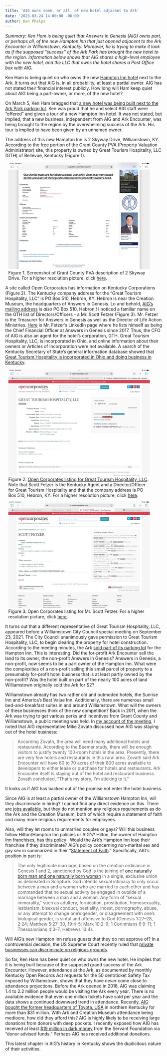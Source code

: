 ```yaml
---
title: 'AIG owns some, or all, of new hotel adjacent to Ark'
date: '2023-03-24 14:00:00 -06:00'
author: Dan Phelps
---
```

<i>Summary: Ken Ham is being quiet that Answers in Genesis (AIG) owns part, or perhaps all, of the new Hampton Inn that just opened adjacent to the Ark Encounter in Williamstown, Kentucky. Moreover, he is trying to make it look as if the supposed “success” of the Ark Park has brought the new hotel to the region. Information below shows that AIG shares a high-level employee with the new hotel, and the LLC that owns the hotel shares a Post Office box with AIG.</i>

Ken Ham is being quiet on who owns the new <a href="https://www.hilton.com/en/hotels/cvgarhx-hampton-suites-williamstown-ark-encounter/"> Hampton Inn hotel</a> next to the Ark. It turns out that AIG is, in all probability, at least a partial owner. AIG has not stated their financial interest publicly.  How long will Ham keep quiet about AIG being a part-owner, or more, of the new hotel?

On March 5, Ken Ham bragged that <a href="https://answersingenesis.org/blogs/ken-ham/2023/03/05/new-hotel-opens-next-to-ark-encounter/">a new hotel was being built next to the Ark Park parking lot</a>. Ken was proud that he and select AIG staff were “offered” and given a tour of a new Hampton Inn hotel. It was not stated, but implied, that a new business, independent from AIG and Ark Encounter, was being brought to the region by the overwhelming success of the Ark. His tour is implied to have been given by an unnamed owner. 

<!--more-->

The address of this new Hampton Inn is 2 Skyway Drive, Williamstown, KY. According to the free portion of the Grant County PVA (Property Valuation Administrator) site, this property is owned by Great Tourism Hospitality, LLC (GTH) of Bellevue, Kentucky (Figure 1).

<figure class="on-the-left-side" style="margin-top: 10px; margin-right: 40px; margin-bottom: 10px; margin-left: 10px;">
<img src="/uploads/2023/Phelps_Hotel_Fig_1_600.jpg" alt="Grant County PVA listing"/>
  <figcaption>Figure 1. Screenshot of Grant County PVA description of 2 Skyway Drive. For a higher resolution picture, click <a href="/uploads/2023/Phelps_Hotel_Fig_1.jpg">here</a>.
</figcaption>
</figure>

A site called Open Corporates has information on Kentucky Corporations (Figure 2). The Kentucky company address for the “Great Tourism Hospitality, LLC” is PO Box 510, Hebron, KY. Hebron is near the Creation Museum, the headquarters of Answers in Genesis. Lo and behold, <a href="https://answersingenesis.org/about/contact/"> AIG’s mailing address</a> is <i>also</i> PO Box 510, Hebron,! I noticed a familiar name on the GTH list of Directors/Officers - a Mr. Scott Fetzer (Figure 3). Mr. Fetzer is the Treasurer for Answers in Genesis as well as the Director of Life Action Ministries. <a href="https://www.linkedin.com/in/scott-fetzer-58ab9938/"> Here</a> is Mr. Fetzer’s LinkedIn page where he lists himself as being the Chief Financial Officer at Answers in Genesis since 2017.  Thus, the CFO of AIG is also an agent for the hotel’s corporation, GTH. Great Tourism Hospitality, LLC, is incorporated in Ohio, and online information about their owners or Articles of Incorporation were not available. A search of the Kentucky Secretary of State’s general information database showed that <a href="https://web.sos.ky.gov/ftshow/(S(jc2yera1rbcvj0kiku1rt5dc))/default.aspx?path=ftsearch&id=1170595&ct=06&cs=99999&ce=RCeknMkeMwkfvXIkIqla3qquI9dzfchxO8C20a%2bWpNXWyzYyco6t7fKdE5LWYlHV">Great Tourism Hospitality is incorporated in Ohio and doing business in Kentucky</a>. 

<figure class="on-the-left-side" style="margin-top: 10px; margin-right: 40px; margin-bottom: 10px; margin-left: 10px;">
<img src="/uploads/2023/Phelps_Hotel_Fig_2_600.jpg" alt="Listing for GTH"/>
<figcaption>Figure 2. <a href="">Open Corporates listing for Great Tourism Hospitality, LLC</a>. Note that Scott Fetzer is the Kentucky Agent and a Director/Officer for Great Tourism Hospitality and that the company address is PO Box 510, Hebron, KY. For a higher resolution picture, click <a href="/uploads/2023/Phelps_Hotel_Fig_2.jpg">here</a>.
</figcaption>
</figure>

<figure class="on-the-left-side" style="margin-top: 10px; margin-right: 40px; margin-bottom: 10px; margin-left: 10px;">
<img src="/uploads/2023/Phelps_Hotel_Fig_3_600.jpg" alt="Listing for Scott Fetzer"/>
<figcaption>Figure 3. Open Corporates listing for Mr. Scott Fetzer. For a higher resolution picture, click <a href="/uploads/2023/Phelps_Hotel_Fig_3.jpg">here</a>.
</figcaption>
</figure>

It turns out that a different representative of Great Tourism Hospitality, LLC, appeared before a Williamstown City Council special meeting on September 23, 2021. The City Council unanimously gave permission to Great Tourism Hospitality, LLC, to begin clearing the property for hotel construction. According to the meeting minutes, the Ark <a href="https://cms5.revize.com/revize/williamstown/Document_Center/Agendas%20&%20Minutes/2021/Minutes/09-23-21_CMS.pdf"> sold part of its parking lot</a> for the Hampton Inn. This is interesting. Did the for-profit Ark Encounter sell the land to its owner, the non-profit Answers in Genesis? Answers in Genesis, a non-profit, now seems to be a part owner of the Hampton Inn.  What were the complexities of a non-profit selling this small parcel of property to a presumably for-profit hotel business that is at least partly owned by the non-profit? Was the hotel built on part of the nearly 100 acres of land Williamstown originally sold the Ark for $2?

Williamstown already has two rather old and outmoded hotels, the Sunrise Inn and America’s Best Value Inn. Additionally, there are numerous small bed-and-breakfast suites in and around Williamstown. What will the owners of these businesses think of the new competition? Back in 2011, when the Ark was trying to get various perks and incentives from Grant County and Williamstown, a public meeting was held. In <a href="https://pandasthumb.org/archives/2011/08/ark-encounter-l.html"> my account of the meeting</a>, I noted that AIG representative Mike Zovath discussed how AIG was staying out of the hotel business:


<blockquote> According Zovath, the area will need many additional hotels and restaurants. According to the Beemer study, there will be enough visitors to justify twenty 100-room hotels in the area. Presently, there are very few hotels and restaurants in this rural area. Zovath said Ark Encounter will have 60 to 70 acres of their 800 acres available to developers to either lease or purchase for hotels and restaurants. Ark Encounter itself is staying out of the hotel and restaurant business. Zovath concluded, "That's my story, I'm sticking to it."</blockquote>

It looks as if AIG has backed out of the promise not enter the hotel business.

Since AIG is at least a partial owner of the Williamstown Hampton Inn, will they discriminate in hiring? I cannot find any direct evidence on this. There are <a href=" https://www.google.com/search?q=jobs+at+hampton+inn+williamstown+ky">jobs available</a>, but they do not mention any religious requirements as do the Ark and the Creation Museum, both of which require a statement of faith and many more religious requirements for employees.

Also, will they let rooms to unmarried couples or gays? Will this business follow Hilton/Hampton Inn policies or AIG’s? Hilton, the owner of Hampton Inn franchises, has <a href= "https://ir.hilton.com/~/media/Files/H/Hilton-Worldwide-IR-V3/committee-composition/human-rights-policy.pdf">this policy</a> . Would the Ark’s Hampton Inn lose their franchise if they discriminate? AIG’s policy concerning non-marital sex and gay sex in summarized in their “<a href="https://answersingenesis.org/about/faith/">Statement of Faith</a>.” Specifically, AIG’s position in part is:

<blockquote> The only legitimate marriage, based on the creation ordinance in Genesis 1 and 2, sanctioned by God is the joining of <a href="https://answersingenesis.org/about/definition-man-and-woman/">one naturally born man and one naturally born woman</a> in a single, exclusive union as delineated in Scripture. God intends sexual intimacy to only occur between a man and a woman who are married to each other and has commanded that no sexual activity be engaged in outside of a marriage between a man and a woman. Any form of "sexual immorality," such as adultery, fornication, prostitution, homosexuality, lesbianism, bisexual conduct, bestiality, incest, pornography, abuse, or any attempt to change one’s gender, or disagreement with one’s biological gender, is sinful and offensive to God (Genesis 1:27–28, 2:24; Matthew 5:27–30, 19:4-5; Mark 10:2–9; 1 Corinthians 6:9–11; 1 Thessalonians 4:3–7; Hebrews 13:4).</blockquote>

Will AIG’s new Hampton Inn refuse guests that they do not approve of? In a controversial decision, the US Supreme Court recently ruled that <a href="https://www.supremecourt.gov/opinions/17pdf/16-111_j4el.pdf">private businesses can discriminate on religious grounds</a>.

So far, Ken Ham has been quiet on who owns the new hotel. He implies that it is being built because of the supposed grand success of the Ark Encounter. However, attendance at the Ark, as documented by monthly Kentucky Open Records Act requests for the 50 cent/ticket Safety Tax imposed by Williamstown, shows that they have <i>never</i> come close to attendance projections. Before the Ark opened in 2016, AIG was claiming 1.4 to 2.2 million people would be visiting the Ark every year. There is no available evidence that even one million tickets have sold per year and the data shows a continued downward trend in attendance. Recently, <a href="https://answersingenesis.org/blogs/ken-ham/2023/02/25/exciting-update-offices-move-incredible-building/">AIG bought the former headquarters of Toyota, USA</a> in northern Kentucky for more than $31 million. With Ark and Creation Museum attendance being mediocre, how did they afford this?  AIG is highly likely to be receiving large donations from donors with deep pockets. I recently exposed how AIG has received at least <a href="https://pandasthumb.org/archives/2023/02/Funder-of-Super-Bowl.html"> $19 million in dark money</a> from the Servant Foundation via “donor advised funds.” Perhaps AIG has received additional donations.

This latest chapter in AIG’s history in Kentucky shows the duplicitous nature of their activities.
